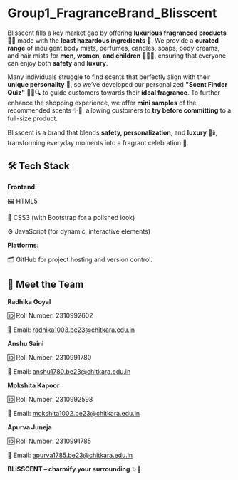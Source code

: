 # Group1_FragranceBrand_Blisscent
Blisscent fills a key market gap by offering **luxurious fragranced products** 🌸✨ made with the **least hazardous ingredients** 🌿. We provide a **curated range** of indulgent body mists, perfumes, candles, soaps, body creams, and hair mists for **men, women, and children** 👩‍👧‍👦, ensuring that everyone can enjoy both **safety** and **luxury**. 

Many individuals struggle to find scents that perfectly align with their **unique personality** 💫, so we’ve developed our personalized **"Scent Finder Quiz"** 🧑‍💻🔍 to guide customers towards their **ideal fragrance**. To further enhance the shopping experience, we offer **mini samples** of the recommended scents ✨🎁, allowing customers to **try before committing** to a full-size product.

Blisscent is a brand that blends **safety, personalization**, and **luxury** 🌿🕯️, transforming everyday moments into a fragrant celebration 🌟.


## 🛠️ **Tech Stack**

**Frontend:**

🖼️ HTML5

🎨 CSS3 (with Bootstrap for a polished look)

⚙️ JavaScript (for dynamic, interactive elements)

**Platforms:**

🗂️ GitHub for project hosting and version control.

## 👥 **Meet the Team**

**Radhika Goyal**

🆔 Roll Number: 2310992602

📧 Email: radhika1003.be23@chitkara.edu.in

**Anshu Saini**

🆔 Roll Number: 2310991780

📧 Email: anshu1780.be23@chitkara.edu.in

**Mokshita Kapoor**

🆔 Roll Number: 2310992598

📧 Email: mokshita1002.be23@chitkara.edu.in

**Apurva Juneja**

🆔 Roll Number: 2310991785

📧 Email: apurva1785.be23@chitkara.edu.in


**BLISSCENT – charmify your surrounding** ✨🌸
